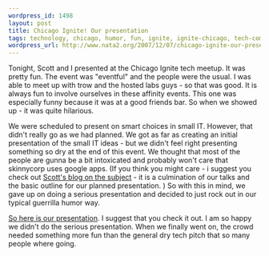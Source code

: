 ```yaml
--- 
wordpress_id: 1498
layout: post
title: Chicago Ignite! Our presentation
tags: technology, chicago, humor, fun, ignite, ignite-chicago, tech-community, giraffes, mustaches
wordpress_url: http://www.nata2.org/2007/12/07/chicago-ignite-our-presentation/
---
```

Tonight, Scott and I presented at the Chicago Ignite tech meetup. It was pretty fun. The event was "eventful" and the people were the usual. I was able to meet up with trow and the hosted labs guys - so that was good. It is always fun to involve ourselves in these affinity events. This one was especially funny because it was at a good friends bar. So when we showed up - it was quite hilarious.

We were scheduled to present on smart choices in small IT. However, that didn't really go as we had planned. We got as far as creating an initial presentation of the small IT ideas - but we didn't feel right presenting something so dry at the end of this event. We thought that most of the people are gunna be a bit intoxicated and probably won't care that skinnycorp uses google apps. (If you think you might care - i suggest you check out <a href="http://www.morefishthanman.com/2007/12/03/the-5-smartest-things-you-can-do-in-small-it-right-now/">Scott's blog on the subject</a> - it is a culmination of our talks and the basic outline for our planned presentation. ) So with this in mind, we gave up on doing a serious presentation and decided to just rock out in our typical guerrilla humor way. 

<a href="http://docs.google.com/TeamPresent?docid=dd3wvxq5_43gq3g4x">So here is our presentation</a>. I suggest that you check it out. I am so happy we didn't do the serious presentation. When we finally went on, the crowd needed something more fun than the general dry tech pitch that so many people where going. 
